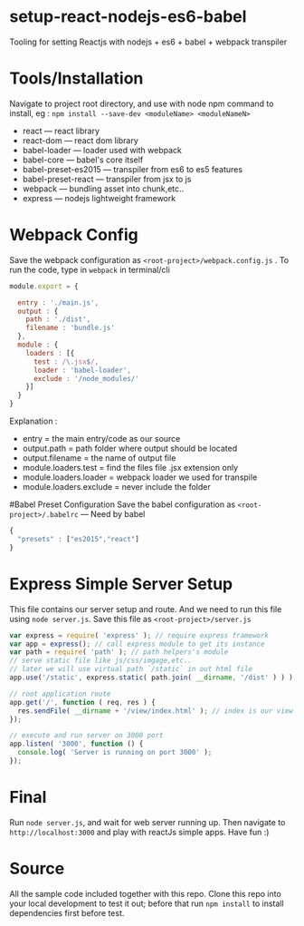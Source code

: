 # setup-react-nodejs-es6-babel
Tooling for setting Reactjs with nodejs + es6 + babel + webpack transpiler

# Tools/Installation
Navigate to project root directory, and use with node npm command to install, eg : `npm install --save-dev <moduleName> <moduleNameN>`
  - react — react library
  - react-dom — react dom library
  - babel-loader — loader used with webpack
  - babel-core — babel's core itself
  - babel-preset-es2015 — transpiler from es6 to es5 features
  - babel-preset-react — transpiler from jsx to js
  - webpack — bundling asset into chunk,etc..
  - express — nodejs lightweight framework
  
# Webpack Config
Save the webpack configuration as `<root-project>/webpack.config.js` . To run the code, type in `webpack` in terminal/cli

```js
module.export = {

  entry : './main.js',
  output : {
    path : './dist',
    filename : 'bundle.js'
  },
  module : {
    loaders : [{
      test : /\.jsx$/,
      loader : 'babel-loader',
      exclude : '/node_modules/'
    }]
  }
}
```

Explanation :

 - entry = the main entry/code as our source
 - output.path = path folder where output should be located
 - output.filename = the name of output file
 - module.loaders.test = find the files file .jsx extension only
 - module.loaders.loader = webpack loader we used for transpile
 - module.loaders.exclude = never include the folder


#Babel Preset Configuration
Save the babel configuration as `<root-project>/.babelrc` — Need by babel

```js
{
  "presets" : ["es2015","react"]
}
```

# Express Simple Server Setup
This file contains our server setup and route. And we need to run this file using `node server.js`. Save this file as `<root-project>/server.js`

```js
var express = require( 'express' ); // require express framework
var app = express(); // call express module to get its instance
var path = require( 'path' ); // path helpers's module
// serve static file like js/css/imgage,etc..
// later we will use virtual path `/static` in out html file
app.use('/static', express.static( path.join( __dirname, '/dist' ) ) );

// root application route
app.get('/', function ( req, res ) {
  res.sendFile( __dirname + '/view/index.html' ); // index is our view file
});

// execute and run server on 3000 port
app.listen( '3000', function () {
  console.log( 'Server is running on port 3000' );
});
```

# Final
Run `node server.js`, and wait for web server running up. Then navigate to `http://localhost:3000` and play with reactJs simple apps. Have fun :)

# Source
All the sample code included together with this repo. Clone this repo into your local development to test it out; before that run `npm install` to install dependencies first before test. 
